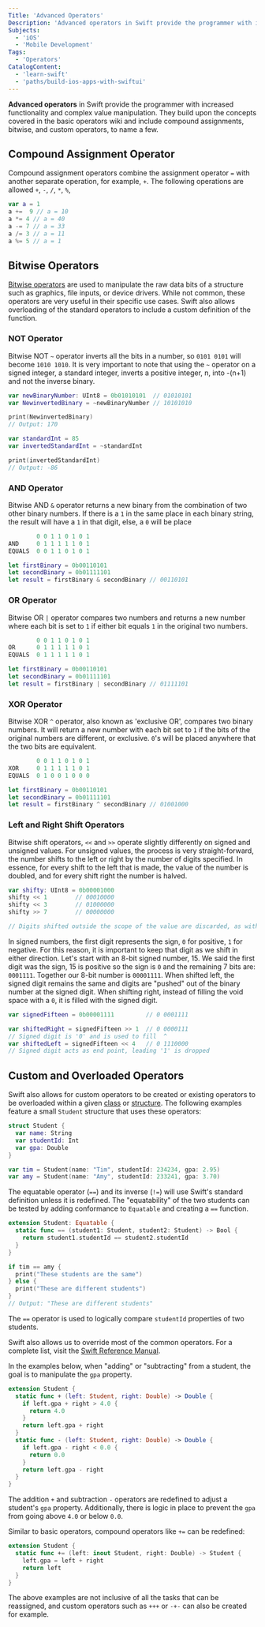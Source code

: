 ```yaml
---
Title: 'Advanced Operators'
Description: 'Advanced operators in Swift provide the programmer with increased functionality and complex value manipulation. They include compound assignments, bitwise, and custom operators, to name a few.'
Subjects:
  - 'iOS'
  - 'Mobile Development'
Tags:
  - 'Operators'
CatalogContent:
  - 'learn-swift'
  - 'paths/build-ios-apps-with-swiftui'
---
```


**Advanced operators** in Swift provide the programmer with increased functionality and complex value manipulation. They build upon the concepts covered in the basic operators wiki and include compound assignments, bitwise, and custom operators, to name a few.

## Compound Assignment Operator

Compound assignment operators combine the assignment operator `=` with another separate operation, for example, `+`. The following operations are allowed `+`, `-`, `/`, `*`, `%`,

```swift
var a = 1
a +=  9 // a = 10
a *= 4 // a = 40
a -= 7 // a = 33
a /= 3 // a = 11
a %= 5 // a = 1
```

## Bitwise Operators

[Bitwise operators](https://www.codecademy.com/resources/docs/general/bitwise-operator) are used to manipulate the raw data bits of a structure such as graphics, file inputs, or device drivers. While not common, these operators are very useful in their specific use cases. Swift also allows overloading of the standard operators to include a custom definition of the function.

### NOT Operator

Bitwise NOT `~` operator inverts all the bits in a number, so `0101 0101` will become `1010 1010`. It is very important to note that using the `~` operator on a signed integer, a standard integer, inverts a positive integer, n, into -(n+1) and not the inverse binary.

```swift
var newBinaryNumber: UInt8 = 0b01010101  // 01010101
var NewinvertedBinary = ~newBinaryNumber // 10101010

print(NewinvertedBinary)
// Output: 170

var standardInt = 85
var invertedStandardInt = ~standardInt

print(invertedStandardInt)
// Output: -86
```

### AND Operator

Bitwise AND `&` operator returns a new binary from the combination of two other binary numbers. If there is a `1` in the same place in each binary string, the result will have a `1` in that digit, else, a `0` will be place

```swift
        0 0 1 1 0 1 0 1
AND     0 1 1 1 1 1 0 1
EQUALS  0 0 1 1 0 1 0 1

let firstBinary = 0b00110101
let secondBinary = 0b01111101
let result = firstBinary & secondBinary // 00110101
```

### OR Operator

Bitwise OR `|` operator compares two numbers and returns a new number where each bit is set to `1` if either bit equals `1` in the original two numbers.

```swift
        0 0 1 1 0 1 0 1
OR      0 1 1 1 1 1 0 1
EQUALS  0 1 1 1 1 1 0 1

let firstBinary = 0b00110101
let secondBinary = 0b01111101
let result = firstBinary | secondBinary // 01111101
```

### XOR Operator

Bitwise XOR `^` operator, also known as 'exclusive OR', compares two binary numbers. It will return a new number with each bit set to `1` if the bits of the original numbers are different, or exclusive. `0`'s will be placed anywhere that the two bits are equivalent.

```swift
        0 0 1 1 0 1 0 1
XOR     0 1 1 1 1 1 0 1
EQUALS  0 1 0 0 1 0 0 0

let firstBinary = 0b00110101
let secondBinary = 0b01111101
let result = firstBinary ^ secondBinary // 01001000
```

### Left and Right Shift Operators

Bitwise shift operators, `<<` and `>>` operate slightly differently on signed and unsigned values. For unsigned values, the process is very straight-forward, the number shifts to the left or right by the number of digits specified. In essence, for every shift to the left that is made, the value of the number is doubled, and for every shift right the number is halved.

```swift
var shifty: UInt8 = 0b00001000
shifty << 1        // 00010000
shifty << 3        // 01000000
shifty >> 7        // 00000000

// Digits shifted outside the scope of the value are discarded, as with the shift of 7 above
```

In signed numbers, the first digit represents the sign, `0` for positive, `1` for negative. For this reason, it is important to keep that digit as we shift in either direction. Let's start with an 8-bit signed number, 15. We said the first digit was the sign, 15 is positive so the sign is `0` and the remaining 7 bits are: `0001111`. Together our 8-bit number is `00001111`. When shifted left, the signed digit remains the same and digits are "pushed" out of the binary number at the signed digit. When shifting right, instead of filling the void space with a `0`, it is filled with the signed digit.

```swift
var signedFifteen = 0b00001111         // 0 0001111

var shiftedRight = signedFifteen >> 1  // 0 0000111
// Signed digit is '0' and is used to fill  ^
var shiftedLeft = signedFifteen << 4   // 0 1110000
// Signed digit acts as end point, leading '1' is dropped
```

## Custom and Overloaded Operators

Swift also allows for custom operators to be created or existing operators to be overloaded within a given [class](https://www.codecademy.com/resources/docs/swift/classes) or [structure](https://www.codecademy.com/resources/docs/swift/structures). The following examples feature a small `Student` structure that uses these operators:

```swift
struct Student {
  var name: String
  var studentId: Int
  var gpa: Double
}

var tim = Student(name: "Tim", studentId: 234234, gpa: 2.95)
var amy = Student(name: "Amy", studentId: 233241, gpa: 3.70)
```

The equatable operator (`==`) and its inverse (`!=`) will use Swift's standard definition unless it is redefined. The "equatability" of the two students can be tested by adding conformance to `Equatable` and creating a `==` function.

```swift
extension Student: Equatable {
  static func == (student1: Student, student2: Student) -> Bool {
    return student1.studentId == student2.studentId
  }
}

if tim == amy {
  print("These students are the same")
} else {
  print("These are different students")
}
// Output: "These are different students"
```

The `==` operator is used to logically compare `studentId` properties of two students.

Swift also allows us to override most of the common operators. For a complete list, visit the [Swift Reference Manual](https://docs.swift.org/swift-book/ReferenceManual/LexicalStructure.html#ID418).

In the examples below, when "adding" or "subtracting" from a student, the goal is to manipulate the `gpa` property.

```swift
extension Student {
  static func + (left: Student, right: Double) -> Double {
    if left.gpa + right > 4.0 {
      return 4.0
    }
    return left.gpa + right
  }
  static func - (left: Student, right: Double) -> Double {
    if left.gpa - right < 0.0 {
      return 0.0
    }
    return left.gpa - right
  }
}
```

The addition `+` and subtraction `-` operators are redefined to adjust a student's `gpa` property. Additionally, there is logic in place to prevent the `gpa` from going above `4.0` or below `0.0`.

Similar to basic operators, compound operators like `+=` can be redefined:

```swift
extension Student {
  static func += (left: inout Student, right: Double) -> Student {
    left.gpa = left + right
    return left
  }
}
```

The above examples are not inclusive of all the tasks that can be reassigned, and custom operators such as `+++` or `-+-` can also be created for example.
